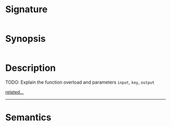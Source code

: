 # Signature
```vikid-signature
```

# Synopsis
```vikid-synopsis
```

# Description
TODO: Explain the function overload and parameters `input`, `key`, `output`

[related...](https://en.wikipedia.org/wiki/Set_(mathematics))

----
# Semantics